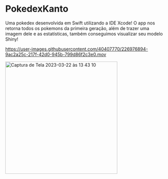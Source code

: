 # PokedexKanto

Uma pokedex desenvolvida em Swift utilizando a IDE Xcode! O app nos retorna todos os pokemons da primeira geração, além de trazer uma imagem dele e as estatísticas, também conseguimos visualizar seu modelo Shiny!


https://user-images.githubusercontent.com/40407770/226976894-9ac2a25c-217f-42d0-945b-799d86f2c3e0.mov

<img width="353" alt="Captura de Tela 2023-03-22 às 13 43 10" src="https://user-images.githubusercontent.com/40407770/226976907-94e4e8ba-f1b4-4df5-ab86-7c8705820358.png">
